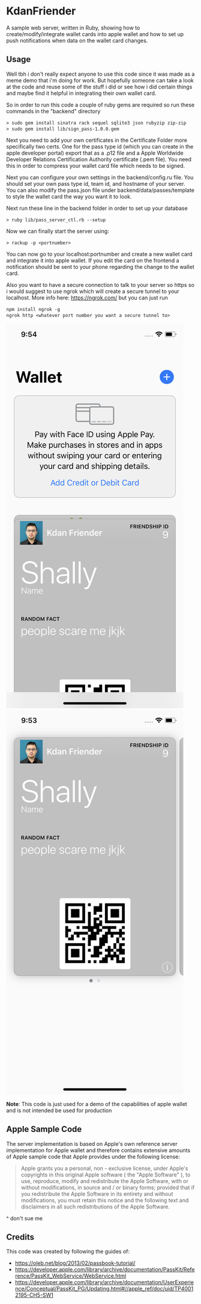 # KdanFriender

A sample web server, written in Ruby, showing how to create/modify/integrate wallet cards into apple wallet and how to set up push notifications when data on the wallet card changes.

## Usage 

Well tbh i don't really expect anyone to use this code since it was made as a meme demo that i'm doing for work. But hopefully someone can take a look at the code and reuse some of the stuff i did or see how i did certain things and maybe find it helpful in integrating their own wallet card.

So in order to run this code a couple of ruby gems are required so run these commands in the "backend" directory

```
> sudo gem install sinatra rack sequel sqlite3 json rubyzip zip-zip
> sudo gem install lib/sign_pass-1.0.0.gem
```

Next you need to add your own certificates in the Certificate Folder more specifically two certs. One for the pass type id (which you can create in the apple developer portal) export that as a .p12 file and a Apple Worldwide Developer Relations Certification Authority certificate (.pem file). You need this in order to compress your wallet card file which needs to be signed. 

Next you can configure your own settings in the backend/config.ru file. You should set your own pass type id, team id, and hostname of your server. You can also modify the pass.json file under backend/data/passes/template to style the wallet card the way you want it to look.

Next run these line in the backend folder in order to set up your database

```
> ruby lib/pass_server_ctl.rb --setup
```

Now we can finally start the server using:

```
> rackup -p <portnumber>
```
You can now go to your localhost:portnumber and create a new wallet card and integrate it into apple wallet. If you edit the card on the frontend a notification should be sent to your phone regarding the change to the wallet card. 

Also you want to have a secure connection to talk to your server so https so i would suggest to use ngrok which will create a secure tunnel to your localhost. More info here: https://ngrok.com/ but you can just run

```
npm install ngrok -g
ngrok http <whatever port number you want a secure tunnel to>
```

![ScreenShot](https://github.com/ShallyBanh/KdanFriender/blob/master/images/1.png)
![ScreenShot](https://github.com/ShallyBanh/KdanFriender/blob/master/images/2.png)

**Note**: This code is just used for a demo of the capabilities of apple wallet and is not intended be used for production
 
## Apple Sample Code

The server implementation is based on Apple's own reference server implementation for Apple wallet and therefore contains extensive amounts of Apple sample code that Apple provides under the following license:

> Apple grants you a personal, non - exclusive license, under Apple's copyrights in this original Apple software ( the "Apple Software" ), to use, reproduce, modify and redistribute the Apple Software, with or without modifications, in source and / or binary forms; provided that if you redistribute the Apple Software in its entirety and without modifications, you must retain this notice and the following text and disclaimers in all such redistributions of the Apple Software.

^ don't sue me

## Credits

This code was created by following the guides of:
* https://oleb.net/blog/2013/02/passbook-tutorial/
* https://developer.apple.com/library/archive/documentation/PassKit/Reference/PassKit_WebService/WebService.html
* https://developer.apple.com/library/archive/documentation/UserExperience/Conceptual/PassKit_PG/Updating.html#//apple_ref/doc/uid/TP40012195-CH5-SW1
